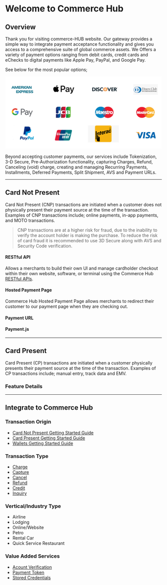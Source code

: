 # Welcome to Commerce Hub

## Overview

Thank you for visiting commerce-HUB website. Our gateway provides a simple way to integrate payment acceptance functionality and gives you access to a comprehensive suite of global commerce assets. We Offers a variety of payment options ranging from debit cards, credit cards and eChecks to digital payments like Apple Pay, PayPal, and Google Pay.

See below for the most popular options;

![Payment Methods](../../assets/images/card-types.png)

Beyond accepting customer payments, our services include Tokenization, 3-D Secure, Pre-Authorization functionality, capturing Charges, Refund, Canceling (void) charge, creating and managing Recurring Payments, Installments, Deferred Payments, Split Shipment, AVS and Payment URLs.

---

## Card Not Present

Card Not Present (CNP) transactions are initiated when a customer does not physically present their payment source at the time of the transaction. Examples of CNP transactions include; online payments, in-app payments, and MOTO transactions.

<!-- theme: warning -->
> CNP transactions are at a higher risk for fraud, due to the inability to verify the account holder is making the purchase. To reduce the risk of card fraud it is recommended to use 3D Secure along with AVS and Security Code verification.

#### RESTful API

Allows a merchants to build their own UI and manage cardholder checkout within their own website, software, or terminal using the Commerce Hub [RESTful APIs](https://docs.firstdata.com/org/Commerce-Hub/docs/api).

#### Hosted Payment Page

Commerce Hub Hosted Payment Page allows merchants to redirect their customer to our payment page when they are checking out.

#### Payment URL

#### Payment.js

---

## Card Present

Card Present (CP) transactions are initiated when a customer physically presents their payment source at the time of the transaction. Examples of CP transactions include; manual entry, track data and EMV.

### Feature Details

---

## Integrate to Commerce Hub

### Transaction Origin

- [Card Not Present Getting Started Guide](Getting-Started/Getting-Started-CNP.md)
- [Card Present Getting Started Guide](Getting-Started/Getting-Started-CP.md)
- [Wallets Getting Started Guide](Getting-Started/Getting-Started-Wallets.md)

### Transaction Type

- [Charge](../Transactions/Charges.md)
- [Capture](../Transactions/Capture.md)
- [Cancel](../Transactions/Cancel.md)
- [Refund](../Transactions/Refund.md)
- [Credit](../Transactions/Credit.md)
- [Inquiry](../Transactions/Inquiry.md)

### Vertical/Industry Type

- Airline
- Lodging
- Online/Website
- Petro
- Rental Car
- Quick Service Restaurant

### Value Added Services

- [Acount Verification](../Transactions/Verification.md)
- [Payment Token](../Transactions/Payment-Token.md)
- [Stored Credentials](../Transactions/Stored-Credentials.md)


<!--

https://docs.fiserv.com/docs/payments/docs/Welcome%20to%20Fiserv%20Payments.md
+
https://docs.fiserv.com/docs/payments/docs/1.%20Introduction
%20to%20Fiserv%20Payments/Get%20started.md


>


